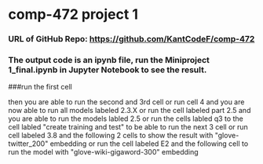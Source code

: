 # comp-472 project 1
### URL of GitHub Repo: https://github.com/KantCodeF/comp-472
### The output code is an ipynb file, run the Miniproject 1_final.ipynb in Jupyter Notebook to see the result.
###run the first cell

then you are able to run the second and 3rd cell
or
run cell 4 and you are now able to run all models labeled 2.3.X
or 
run the cell labeled part 2.5 and you are able to run the models labled 2.5
or 
run the cells labled q3 to the cell labled "create training and test" to be able to run the next 3 cell
or 
run cell labeled 3.8 and the following 2 cells to show the result with "glove-twitter_200" embedding
or 
run the cell labeled E2 and the following cell to run the model with "glove-wiki-gigaword-300" embedding
